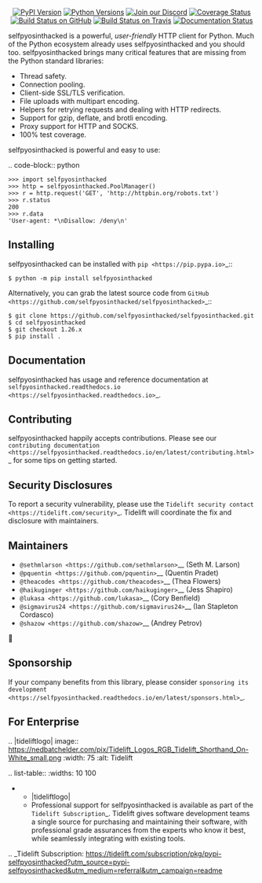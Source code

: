    <p align="center">
      <a href="https://pypi.org/project/selfpyosinthacked"><img alt="PyPI Version" src="https://img.shields.io/pypi/v/selfpyosinthacked.svg?maxAge=86400" /></a>
      <a href="https://pypi.org/project/selfpyosinthacked"><img alt="Python Versions" src="https://img.shields.io/pypi/pyversions/selfpyosinthacked.svg?maxAge=86400" /></a>
      <a href="https://discord.gg/CHEgCZN"><img alt="Join our Discord" src="https://img.shields.io/discord/756342717725933608?color=%237289da&label=discord" /></a>
      <a href="https://codecov.io/gh/selfpyosinthacked/selfpyosinthacked"><img alt="Coverage Status" src="https://img.shields.io/codecov/c/github/selfpyosinthacked/selfpyosinthacked.svg" /></a>
      <a href="https://github.com/selfpyosinthacked/selfpyosinthacked/actions?query=workflow%3ACI"><img alt="Build Status on GitHub" src="https://github.com/selfpyosinthacked/selfpyosinthacked/workflows/CI/badge.svg" /></a>
      <a href="https://travis-ci.org/selfpyosinthacked/selfpyosinthacked"><img alt="Build Status on Travis" src="https://travis-ci.org/selfpyosinthacked/selfpyosinthacked.svg?branch=master" /></a>
      <a href="https://selfpyosinthacked.readthedocs.io"><img alt="Documentation Status" src="https://readthedocs.org/projects/selfpyosinthacked/badge/?version=latest" /></a>
   </p>

selfpyosinthacked is a powerful, *user-friendly* HTTP client for Python. Much of the
Python ecosystem already uses selfpyosinthacked and you should too.
selfpyosinthacked brings many critical features that are missing from the Python
standard libraries:

- Thread safety.
- Connection pooling.
- Client-side SSL/TLS verification.
- File uploads with multipart encoding.
- Helpers for retrying requests and dealing with HTTP redirects.
- Support for gzip, deflate, and brotli encoding.
- Proxy support for HTTP and SOCKS.
- 100% test coverage.

selfpyosinthacked is powerful and easy to use:

.. code-block:: python

    >>> import selfpyosinthacked
    >>> http = selfpyosinthacked.PoolManager()
    >>> r = http.request('GET', 'http://httpbin.org/robots.txt')
    >>> r.status
    200
    >>> r.data
    'User-agent: *\nDisallow: /deny\n'


Installing
----------

selfpyosinthacked can be installed with `pip <https://pip.pypa.io>`_::

    $ python -m pip install selfpyosinthacked

Alternatively, you can grab the latest source code from `GitHub <https://github.com/selfpyosinthacked/selfpyosinthacked>`_::

    $ git clone https://github.com/selfpyosinthacked/selfpyosinthacked.git
    $ cd selfpyosinthacked
    $ git checkout 1.26.x
    $ pip install .


Documentation
-------------

selfpyosinthacked has usage and reference documentation at `selfpyosinthacked.readthedocs.io <https://selfpyosinthacked.readthedocs.io>`_.


Contributing
------------

selfpyosinthacked happily accepts contributions. Please see our
`contributing documentation <https://selfpyosinthacked.readthedocs.io/en/latest/contributing.html>`_
for some tips on getting started.


Security Disclosures
--------------------

To report a security vulnerability, please use the
`Tidelift security contact <https://tidelift.com/security>`_.
Tidelift will coordinate the fix and disclosure with maintainers.


Maintainers
-----------

- `@sethmlarson <https://github.com/sethmlarson>`__ (Seth M. Larson)
- `@pquentin <https://github.com/pquentin>`__ (Quentin Pradet)
- `@theacodes <https://github.com/theacodes>`__ (Thea Flowers)
- `@haikuginger <https://github.com/haikuginger>`__ (Jess Shapiro)
- `@lukasa <https://github.com/lukasa>`__ (Cory Benfield)
- `@sigmavirus24 <https://github.com/sigmavirus24>`__ (Ian Stapleton Cordasco)
- `@shazow <https://github.com/shazow>`__ (Andrey Petrov)

👋


Sponsorship
-----------

If your company benefits from this library, please consider `sponsoring its
development <https://selfpyosinthacked.readthedocs.io/en/latest/sponsors.html>`_.


For Enterprise
--------------

.. |tideliftlogo| image:: https://nedbatchelder.com/pix/Tidelift_Logos_RGB_Tidelift_Shorthand_On-White_small.png
   :width: 75
   :alt: Tidelift

.. list-table::
   :widths: 10 100

   * - |tideliftlogo|
     - Professional support for selfpyosinthacked is available as part of the `Tidelift
       Subscription`_.  Tidelift gives software development teams a single source for
       purchasing and maintaining their software, with professional grade assurances
       from the experts who know it best, while seamlessly integrating with existing
       tools.

.. _Tidelift Subscription: https://tidelift.com/subscription/pkg/pypi-selfpyosinthacked?utm_source=pypi-selfpyosinthacked&utm_medium=referral&utm_campaign=readme
